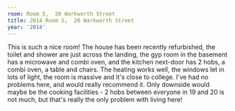 ```yaml
---
room: Room 5,  20 Warkworth Street
title: 2014 Room 5,  20 Warkworth Street
year: '2014'
---
```


This is such a nice room! The house has been recently refurbished, the toilet and shower are just across the landing, the gyp room in the basement has a microwave and combi oven, and the kitchen next-door has 2 hobs, a combi oven, a table and chairs. The heating works well, the windows let in lots of light, the room is massive and it's close to college. I've had no problems here, and would really recommend it. Only downside would maybe be the cooking facilities - 2 hobs between everyone in 19 and 20 is not much, but that's really the only problem with living here!